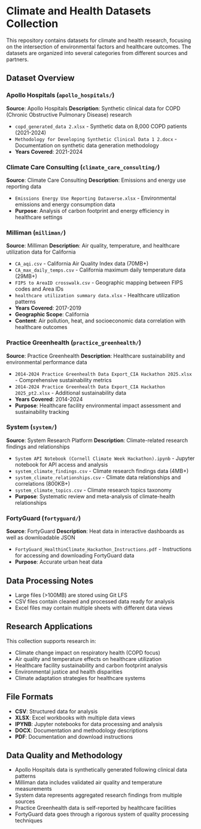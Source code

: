 # Climate and Health Datasets Collection

This repository contains datasets for climate and health research, focusing on the intersection of environmental factors and healthcare outcomes. The datasets are organized into several categories from different sources and partners.

## Dataset Overview

### Apollo Hospitals (`apollo_hospitals/`)
**Source**: Apollo Hospitals
**Description**: Synthetic clinical data for COPD (Chronic Obstructive Pulmonary Disease) research
- `copd_generated_data 2.xlsx` - Synthetic data on 8,000 COPD patients (2021-2024)
- `Methodology for Developing Synthetic Clinical Data 1 2.docx` - Documentation on synthetic data generation methodology
- **Years Covered**: 2021-2024

### Climate Care Consulting (`climate_care_consulting/`)
**Source**: Climate Care Consulting
**Description**: Emissions and energy use reporting data
- `Emissions Energy Use Reporting Dataverse.xlsx` - Environmental emissions and energy consumption data
- **Purpose**: Analysis of carbon footprint and energy efficiency in healthcare settings

### Milliman (`milliman/`)
**Source**: Milliman
**Description**: Air quality, temperature, and healthcare utilization data for California
- `CA_aqi.csv` - California Air Quality Index data (70MB+)
- `CA_max_daily_temps.csv` - California maximum daily temperature data (29MB+)
- `FIPS to AreaID crosswalk.csv` - Geographic mapping between FIPS codes and Area IDs
- `healthcare utilization summary data.xlsx` - Healthcare utilization patterns
- **Years Covered**: 2017-2019
- **Geographic Scope**: California
- **Content**: Air pollution, heat, and socioeconomic data correlation with healthcare outcomes

### Practice Greenhealth (`practice_greenhealth/`)
**Source**: Practice Greenhealth
**Description**: Healthcare sustainability and environmental performance data
- `2014-2024 Practice Greenhealth Data Export_CIA Hackathon 2025.xlsx` - Comprehensive sustainability metrics
- `2014-2024 Practice Greenhealth Data Export_CIA Hackathon 2025_pt2.xlsx` - Additional sustainability data
- **Years Covered**: 2014-2024
- **Purpose**: Healthcare facility environmental impact assessment and sustainability tracking

### System (`system/`)
**Source**: System Research Platform
**Description**: Climate-related research findings and relationships
- `System API Notebook (Cornell Climate Week Hackathon).ipynb` - Jupyter notebook for API access and analysis
- `system_climate_findings.csv` - Climate research findings data (4MB+)
- `system_climate_relationships.csv` - Climate data relationships and correlations (800KB+)
- `system_climate_topics.csv` - Climate research topics taxonomy
- **Purpose**: Systematic review and meta-analysis of climate-health relationships

### FortyGuard (`fortyguard/`)
**Source**: FortyGuard
**Description**: Heat data in interactive dashboards as well as downloadable JSON 
- `FortyGuard_HealthinClimate_Hackathon_Instructions.pdf` - Instructions for accessing and downloading FortyGuard data
- **Purpose**: Accurate urban heat data

## Data Processing Notes
- Large files (>100MB) are stored using Git LFS
- CSV files contain cleaned and processed data ready for analysis
- Excel files may contain multiple sheets with different data views

## Research Applications

This collection supports research in:
- Climate change impact on respiratory health (COPD focus)
- Air quality and temperature effects on healthcare utilization
- Healthcare facility sustainability and carbon footprint analysis
- Environmental justice and health disparities
- Climate adaptation strategies for healthcare systems

## File Formats
- **CSV**: Structured data for analysis
- **XLSX**: Excel workbooks with multiple data views
- **IPYNB**: Jupyter notebooks for data processing and analysis
- **DOCX**: Documentation and methodology descriptions
- **PDF**: Documentation and download instructions

## Data Quality and Methodology
- Apollo Hospitals data is synthetically generated following clinical data patterns
- Milliman data includes validated air quality and temperature measurements
- System data represents aggregated research findings from multiple sources
- Practice Greenhealth data is self-reported by healthcare facilities
- FortyGuard data goes through a rigorous system of quality processing techniques 
